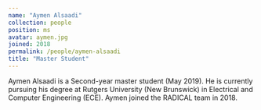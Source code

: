 ```yaml
---
name: "Aymen Alsaadi"
collection: people
position: ms
avatar: aymen.jpg
joined: 2018
permalink: /people/aymen-alsaadi
title: "Master Student"
---
```


Aymen Alsaadi is a Second-year master student (May 2019). He is currently pursuing his degree at Rutgers University (New Brunswick) in Electrical and Computer Engineering (ECE). Aymen joined the RADICAL team in 2018.
